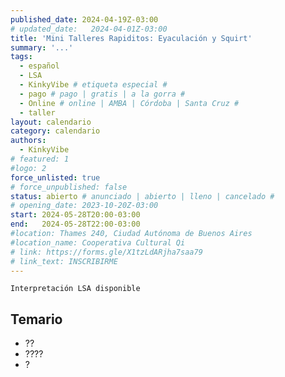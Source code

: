 ```yaml
---
published_date: 2024-04-19Z-03:00
# updated_date:   2024-04-01Z-03:00
title: 'Mini Talleres Rapiditos: Eyaculación y Squirt'
summary: '...'
tags:
  - español
  - LSA
  - KinkyVibe # etiqueta especial #
  - pago # pago | gratis | a la gorra #
  - Online # online | AMBA | Córdoba | Santa Cruz #
  - taller
layout: calendario
category: calendario
authors:
  - KinkyVibe
# featured: 1
#logo: 2
force_unlisted: true
# force_unpublished: false
status: abierto # anunciado | abierto | lleno | cancelado #
# opening_date: 2023-10-20Z-03:00
start: 2024-05-28T20:00-03:00
end:   2024-05-28T22:00-03:00
#location: Thames 240, Ciudad Autónoma de Buenos Aires
#location_name: Cooperativa Cultural Qi
# link: https://forms.gle/X1tzLdARjha7saa79
# link_text: INSCRIBIRME
---
```

`Interpretación LSA disponible`

## Temario ##
- ??
- ????
- ?